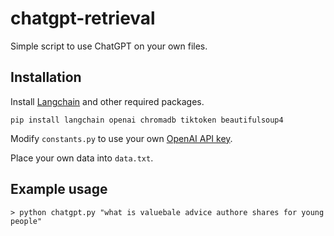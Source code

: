 # chatgpt-retrieval

Simple script to use ChatGPT on your own files.

## Installation

Install [Langchain](https://github.com/hwchase17/langchain) and other required packages.
```
pip install langchain openai chromadb tiktoken beautifulsoup4
```
Modify `constants.py` to use your own [OpenAI API key](https://platform.openai.com/account/api-keys).

Place your own data into `data.txt`.

## Example usage
```
> python chatgpt.py "what is valuebale advice authore shares for young people"
```
